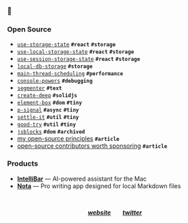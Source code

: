 ### 👋

### Open Source

- [`use-storage-state`](https://github.com/astoilkov/use-storage-state) **`#react`** **`#storage`**
- [`use-local-storage-state`](https://github.com/astoilkov/use-local-storage-state) **`#react`** **`#storage`**
- [`use-session-storage-state`](https://github.com/astoilkov/use-session-storage-state) **`#react`** **`#storage`**
- [`local-db-storage`](https://github.com/astoilkov/local-db-storage) **`#storage`**
- [`main-thread-scheduling`](https://github.com/astoilkov/main-thread-scheduling) **`#performance`**
- [`console-powers`](https://github.com/astoilkov/console-powers) **`#debugging`**
- [`segmenter`](https://github.com/astoilkov/segmenter) **`#text`**
- [`create-deep`](https://github.com/astoilkov/create-deep) **`#solidjs`**
- [`element-box`](https://github.com/astoilkov/element-box) **`#dom`** **`#tiny`**
- [`p-signal`](https://github.com/astoilkov/p-signal) **`#async`** **`#tiny`**
- [`settle-it`](https://github.com/astoilkov/settle-it) **`#util`** **`#tiny`**
- [`good-try`](https://github.com/astoilkov/good-try) **`#util`** **`#tiny`**
- [`jsblocks`](https://github.com/astoilkov/jsblocks) **`#dom`** **`#archived`**
- [my open-source principles](https://astoilkov.com/my-open-source-principles) **`#article`**
- [open-source contributors worth sponsoring](https://astoilkov.com/open-source-contributors-worth-sponsoring) **`#article`**

### Products

- [**IntelliBar**](https://intellibar.app/) — AI-powered assistant for the Mac
- [**Nota**](https://nota.md/) — Pro writing app designed for local Markdown files

<p>&nbsp;</p>

<p align="center">
  <a href="https://astoilkov.com/"><b><i>website</i></b></a>
  &nbsp;
  &nbsp;
  &nbsp;
  <a href="https://twitter.com/antoniostoilkov"><b><i>twitter</i></b></a>
</p>
